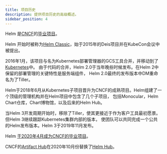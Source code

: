 ```yaml
---
title: 项目历史
description: 提供项目历史的高级概述。
sidebar_position: 4
---
```


Helm 是[CNCF](https://www.cncf.io/projects/)的[毕业项目](https://helm.sh/blog/celebrating-helms-cncf-graduation/)。

Helm 开始时被称为[Helm Classic](https://github.com/helm/helm-classic)，始于2015年的Deis项目并在KubeCon会议中被提出。

2016年1月，该项目与名为Kubernetes部署管理器的GCS工具合并，并移动到了[Kubernetes](https://kubernetes.io)中。
由于代码的合并，Helm 2.0于当年晚些时候发布。在Helm 2中保留的部署管理的关键特性是服务端组件，
Helm 2.0最终的发布版本中DM重命名为了Tiller。

Helm于2018年6月从Kubernetes子项目晋升为CNCF的成熟项目。Helm组建了一个顶级的管理机构并在Helm项目中包含了几个子项目，
包括Monocular，Helm Chart仓库，Chart博物馆，以及后来的Helm Hub。

当Helm 3开发周期开始时，移除了Tiller，使其更接近于作为客户工具最初愿景。但Helm 3继续跟踪Kubernetes集群内部的版本，
使团队可以共同完成一个公共的Helm发布版本。Helm 3于2019年11月发布。

Helm [于2020年4月成为CNCF的毕业项目](https://www.cncf.io/announcement/2020/04/30/cloud-native-computing-foundation-announces-helm-graduation/)。

CNCF的[Artifact Hub](https://artifacthub.io)在2020年10月份替换了[Helm Hub](https://hub.helm.sh)。
